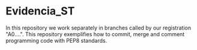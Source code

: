 # Evidencia_ST

In this repository we work separately in branches
called by our registration "A0....". 
This repository exemplifies how to commit, merge 
and comment programming code with PEP8 standards.

